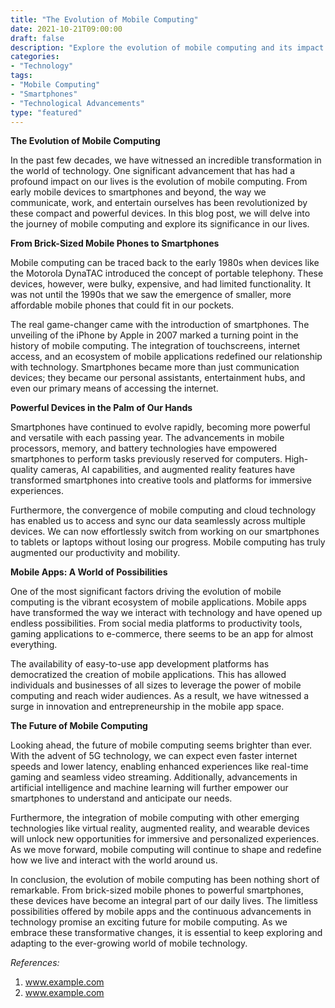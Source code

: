```yaml
--- 
title: "The Evolution of Mobile Computing"
date: 2021-10-21T09:00:00
draft: false
description: "Explore the evolution of mobile computing and its impact on our lives. From early mobile devices to smartphones and beyond, discover how technology has revolutionized the way we work, communicate, and entertain ourselves."
categories: 
- "Technology"
tags: 
- "Mobile Computing"
- "Smartphones"
- "Technological Advancements"
type: "featured"
--- 
```


**The Evolution of Mobile Computing**

In the past few decades, we have witnessed an incredible transformation in the world of technology. One significant advancement that has had a profound impact on our lives is the evolution of mobile computing. From early mobile devices to smartphones and beyond, the way we communicate, work, and entertain ourselves has been revolutionized by these compact and powerful devices. In this blog post, we will delve into the journey of mobile computing and explore its significance in our lives.

**From Brick-Sized Mobile Phones to Smartphones**

Mobile computing can be traced back to the early 1980s when devices like the Motorola DynaTAC introduced the concept of portable telephony. These devices, however, were bulky, expensive, and had limited functionality. It was not until the 1990s that we saw the emergence of smaller, more affordable mobile phones that could fit in our pockets.

The real game-changer came with the introduction of smartphones. The unveiling of the iPhone by Apple in 2007 marked a turning point in the history of mobile computing. The integration of touchscreens, internet access, and an ecosystem of mobile applications redefined our relationship with technology. Smartphones became more than just communication devices; they became our personal assistants, entertainment hubs, and even our primary means of accessing the internet.

**Powerful Devices in the Palm of Our Hands**

Smartphones have continued to evolve rapidly, becoming more powerful and versatile with each passing year. The advancements in mobile processors, memory, and battery technologies have empowered smartphones to perform tasks previously reserved for computers. High-quality cameras, AI capabilities, and augmented reality features have transformed smartphones into creative tools and platforms for immersive experiences.

Furthermore, the convergence of mobile computing and cloud technology has enabled us to access and sync our data seamlessly across multiple devices. We can now effortlessly switch from working on our smartphones to tablets or laptops without losing our progress. Mobile computing has truly augmented our productivity and mobility.

**Mobile Apps: A World of Possibilities**

One of the most significant factors driving the evolution of mobile computing is the vibrant ecosystem of mobile applications. Mobile apps have transformed the way we interact with technology and have opened up endless possibilities. From social media platforms to productivity tools, gaming applications to e-commerce, there seems to be an app for almost everything.

The availability of easy-to-use app development platforms has democratized the creation of mobile applications. This has allowed individuals and businesses of all sizes to leverage the power of mobile computing and reach wider audiences. As a result, we have witnessed a surge in innovation and entrepreneurship in the mobile app space.

**The Future of Mobile Computing**

Looking ahead, the future of mobile computing seems brighter than ever. With the advent of 5G technology, we can expect even faster internet speeds and lower latency, enabling enhanced experiences like real-time gaming and seamless video streaming. Additionally, advancements in artificial intelligence and machine learning will further empower our smartphones to understand and anticipate our needs.

Furthermore, the integration of mobile computing with other emerging technologies like virtual reality, augmented reality, and wearable devices will unlock new opportunities for immersive and personalized experiences. As we move forward, mobile computing will continue to shape and redefine how we live and interact with the world around us.

In conclusion, the evolution of mobile computing has been nothing short of remarkable. From brick-sized mobile phones to powerful smartphones, these devices have become an integral part of our daily lives. The limitless possibilities offered by mobile apps and the continuous advancements in technology promise an exciting future for mobile computing. As we embrace these transformative changes, it is essential to keep exploring and adapting to the ever-growing world of mobile technology.

*References:*
1. www.example.com
2. www.example.com
